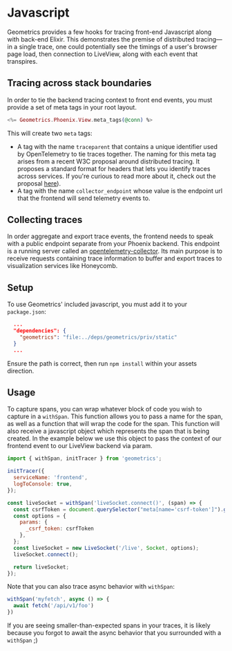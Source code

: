 # Javascript

Geometrics provides a few hooks for tracing front-end Javascript along with back-end Elixir. This demonstrates the
premise of distributed tracing—in a single trace, one could potentially see the timings of a user's browser page load,
then connection to LiveView, along with each event that transpires.

## Tracing across stack boundaries

In order to tie the backend tracing context to front end events, you must provide a set of meta tags in your root
layout.

```elixir
<%= Geometrics.Phoenix.View.meta_tags(@conn) %>
```

This will create two `meta` tags:

- A tag with the name `traceparent` that contains a unique identifier used by OpenTelemetry to tie traces together. The
  naming for this meta tag arises from a recent W3C proposal around distributed tracing. It proposes a standard format
  for headers that lets you identify traces across services. If you're curious to read more about it, check out the
  proposal [here](https://www.w3.org/TR/trace-context/#problem-statement)).
- A tag with the name `collector_endpoint` whose value is the endpoint url that the frontend will send telemetry events
  to.

## Collecting traces

In order aggregate and export trace events, the frontend needs to speak with a public endpoint separate from your
Phoenix backend. This endpoint is a running server called
an [opentelemetry-collector](https://github.com/open-telemetry/opentelemetry-collector). Its main purpose is to receive
requests containing trace information to buffer and export traces to visualization services like Honeycomb.

## Setup

To use Geometrics' included javascript, you must add it to your `package.json`:

```json
  ...
  "dependencies": {
    "geometrics": "file:../deps/geometrics/priv/static"
  }
  ...
```

Ensure the path is correct, then run `npm install` within your assets direction.

## Usage

To capture spans, you can wrap whatever block of code you wish to capture in a `withSpan`. This function allows you to
pass a name for the span, as well as a function that will wrap the code for the span. This function will also receive a
javascript object which represents the span that is being created. In the example below we use this object to pass the
context of our frontend event to our LiveView backend via param.

```js
import { withSpan, initTracer } from 'geometrics';

initTracer({
  serviceName: 'frontend',
  logToConsole: true,
});

const liveSocket = withSpan('liveSocket.connect()', (span) => {
  const csrfToken = document.querySelector("meta[name='csrf-token']").getAttribute('content');
  const options = {
    params: {
      _csrf_token: csrfToken
    },
  };
  const liveSocket = new LiveSocket('/live', Socket, options);
  liveSocket.connect();

  return liveSocket;
});
```
Note that you can also trace async behavior with `withSpan`:

```js
withSpan('myfetch', async () => {
  await fetch('/api/v1/foo')
})
```

If you are seeing smaller-than-expected spans in your traces, it is likely because you forgot to await the async behavior that you surrounded with a `withSpan` ;)
